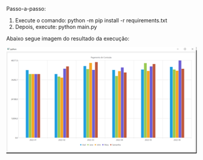 Passo-a-passo:

1. Execute o comando: python -m pip install -r requirements.txt
2. Depois, execute: python main.py

Abaixo segue imagem do resultado da execução:

![alt text](imagem.png)
